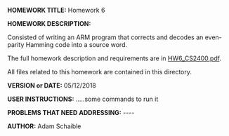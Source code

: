 **HOMEWORK TITLE:** Homework 6

**HOMEWORK DESCRIPTION:**

Consisted of writing an ARM program that corrects and decodes an even-parity Hamming code into a source word.

The full homework description and requirements are in [HW6_CS2400.pdf](https://github.com/AdamSchaible/MSU_Denver/blob/master/CS%202400%20Computer%20Organization%202%20(Spring%202018)/Homework%206/HW6_CS2400.pdf).

All files related to this homework are contained in this directory.

**VERSION or DATE:** 05/12/2018

**USER INSTRUCTIONS:** 
.....some commands to run it

**PROBLEMS THAT NEED ADDRESSING:** ----

**AUTHOR:** Adam Schaible
